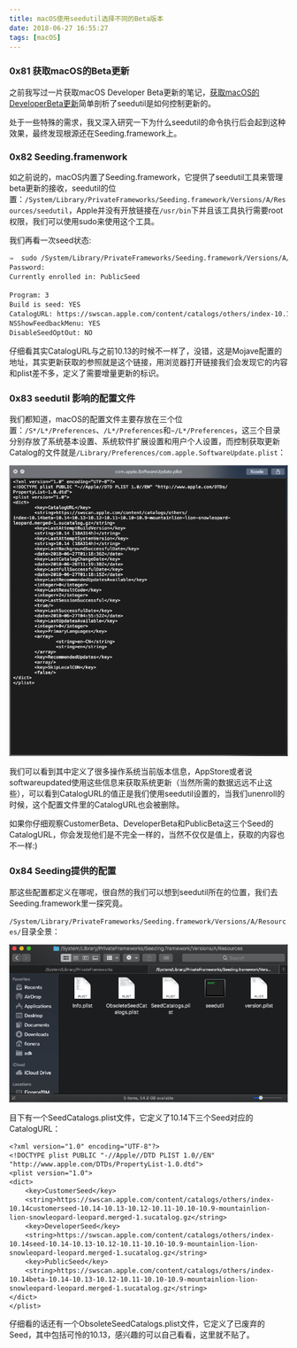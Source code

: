 ```yaml
---
title: macOS使用seedutil选择不同的Beta版本
date: 2018-06-27 16:55:27
tags: [macOS]
---
```


### 0x81 获取macOS的Beta更新

之前我写过一片获取macOS Developer Beta更新的笔记，[获取macOS的DeveloperBeta更新](https://fioneragh.github.io/2018/01/31/%E8%8E%B7%E5%8F%96macOS%E7%9A%84DeveloperBeta%E6%9B%B4%E6%96%B0/)简单剖析了seedutil是如何控制更新的。

处于一些特殊的需求，我又深入研究一下为什么seedutil的命令执行后会起到这种效果，最终发现根源还在Seeding.framework上。

### 0x82 Seeding.framenwork

如之前说的，macOS内置了Seeding.framework，它提供了seedutil工具来管理beta更新的接收，seedutil的位置：`/System/Library/PrivateFrameworks/Seeding.framework/Versions/A/Resources/seedutil`，Apple并没有开放链接在`/usr/bin`下并且该工具执行需要root权限，我们可以使用sudo来使用这个工具。

我们再看一次seed状态:

```Bash
⇒  sudo /System/Library/PrivateFrameworks/Seeding.framework/Versions/A/Resources/seedutil current
Password:
Currently enrolled in: PublicSeed

Program: 3
Build is seed: YES
CatalogURL: https://swscan.apple.com/content/catalogs/others/index-10.14beta-10.14-10.13-10.12-10.11-10.10-10.9-mountainlion-lion-snowleopard-leopard.merged-1.sucatalog.gz
NSShowFeedbackMenu: YES
DisableSeedOptOut: NO
```

仔细看其实CatalogURL与之前10.13的时候不一样了，没错，这是Mojave配置的地址，其实更新获取的参照就是这个链接，用浏览器打开链接我们会发现它的内容和plist差不多，定义了需要增量更新的标识。

### 0x83 seedutil 影响的配置文件

我们都知道，macOS的配置文件主要存放在三个位置：`/S*/L*/Preferences`、`/L*/Preferences`和`~/L*/Preferences`，这三个目录分别存放了系统基本设置、系统软件扩展设置和用户个人设置，而控制获取更新Catalog的文件就是`/Library/Preferences/com.apple.SoftwareUpdate.plist`：

![SoftwareUpdate.plist](/images/2018_06_27_01.png)

我们可以看到其中定义了很多操作系统当前版本信息，AppStore或者说softwareupdated使用这些信息来获取系统更新（当然所需的数据远远不止这些），可以看到CatalogURL的值正是我们使用seedutil设置的，当我们unenroll的时候，这个配置文件里的CatalogURL也会被删除。

如果你仔细观察CustomerBeta、DeveloperBeta和PublicBeta这三个Seed的CatalogURL，你会发现他们是不完全一样的，当然不仅仅是值上，获取的内容也不一样:)

### 0x84 Seeding提供的配置

那这些配置都定义在哪呢，很自然的我们可以想到seedutil所在的位置，我们去Seeding.framework里一探究竟。

`/System/Library/PrivateFrameworks/Seeding.framework/Versions/A/Resources/`目录全景：

![Seeding.framework](/images/2018_06_27_02.png)

目下有一个SeedCatalogs.plist文件，它定义了10.14下三个Seed对应的CatalogURL：

```plist
<?xml version="1.0" encoding="UTF-8"?>
<!DOCTYPE plist PUBLIC "-//Apple//DTD PLIST 1.0//EN" "http://www.apple.com/DTDs/PropertyList-1.0.dtd">
<plist version="1.0">
<dict>
    <key>CustomerSeed</key>
    <string>https://swscan.apple.com/content/catalogs/others/index-10.14customerseed-10.14-10.13-10.12-10.11-10.10-10.9-mountainlion-lion-snowleopard-leopard.merged-1.sucatalog.gz</string>
    <key>DeveloperSeed</key>
    <string>https://swscan.apple.com/content/catalogs/others/index-10.14seed-10.14-10.13-10.12-10.11-10.10-10.9-mountainlion-lion-snowleopard-leopard.merged-1.sucatalog.gz</string>
    <key>PublicSeed</key>
    <string>https://swscan.apple.com/content/catalogs/others/index-10.14beta-10.14-10.13-10.12-10.11-10.10-10.9-mountainlion-lion-snowleopard-leopard.merged-1.sucatalog.gz</string>
</dict>
</plist>
```

仔细看的话还有一个ObsoleteSeedCatalogs.plist文件，它定义了已废弃的Seed，其中包括可怜的10.13，感兴趣的可以自己看看，这里就不贴了。
